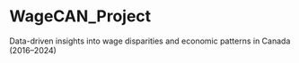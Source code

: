# WageCAN_Project
Data-driven insights into wage disparities and economic patterns in Canada (2016–2024)
